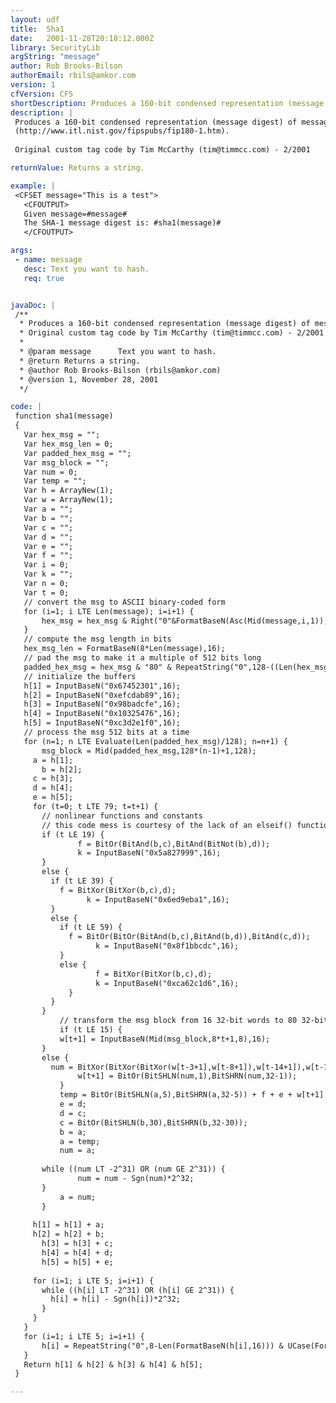 ```yaml
---
layout: udf
title:  Sha1
date:   2001-11-28T20:18:12.000Z
library: SecurityLib
argString: "message"
author: Rob Brooks-Bilson
authorEmail: rbils@amkor.com
version: 1
cfVersion: CF5
shortDescription: Produces a 160-bit condensed representation (message digest) of message using the Secure Hash Algorithm (SHA-1).
description: |
 Produces a 160-bit condensed representation (message digest) of message using the Secure Hash Algorithm (SHA-1). For more information, see FIPS PUB 180-1
 (http://www.itl.nist.gov/fipspubs/fip180-1.htm).
 
 Original custom tag code by Tim McCarthy (tim@timmcc.com) - 2/2001

returnValue: Returns a string.

example: |
 <CFSET message="This is a test">
   <CFOUTPUT>
   Given message=#message#
   The SHA-1 message digest is: #sha1(message)#
   </CFOUTPUT>

args:
 - name: message
   desc: Text you want to hash.
   req: true


javaDoc: |
 /**
  * Produces a 160-bit condensed representation (message digest) of message using the Secure Hash Algorithm (SHA-1).
  * Original custom tag code by Tim McCarthy (tim@timmcc.com) - 2/2001
  * 
  * @param message      Text you want to hash. 
  * @return Returns a string. 
  * @author Rob Brooks-Bilson (rbils@amkor.com) 
  * @version 1, November 28, 2001 
  */

code: |
 function sha1(message)
 {
   Var hex_msg = "";
   Var hex_msg_len = 0;
   Var padded_hex_msg = "";
   Var msg_block = "";
   Var num = 0;
   Var temp = "";
   Var h = ArrayNew(1);
   Var w = ArrayNew(1);
   Var a = "";
   Var b = "";
   Var c = "";
   Var d = "";
   Var e = "";
   Var f = "";
   Var i = 0;
   Var k = "";
   Var n = 0;
   Var t = 0;
   // convert the msg to ASCII binary-coded form
   for (i=1; i LTE Len(message); i=i+1) {  
       hex_msg = hex_msg & Right("0"&FormatBaseN(Asc(Mid(message,i,1)),16),2);
   }
   // compute the msg length in bits
   hex_msg_len = FormatBaseN(8*Len(message),16);
   // pad the msg to make it a multiple of 512 bits long
   padded_hex_msg = hex_msg & "80" & RepeatString("0",128-((Len(hex_msg)+2+16) Mod 128)) & RepeatString("0",16-Len(hex_msg_len)) & hex_msg_len;
   // initialize the buffers
   h[1] = InputBaseN("0x67452301",16);
   h[2] = InputBaseN("0xefcdab89",16);
   h[3] = InputBaseN("0x98badcfe",16);
   h[4] = InputBaseN("0x10325476",16);
   h[5] = InputBaseN("0xc3d2e1f0",16);
   // process the msg 512 bits at a time
   for (n=1; n LTE Evaluate(Len(padded_hex_msg)/128); n=n+1) {  
       msg_block = Mid(padded_hex_msg,128*(n-1)+1,128);
     a = h[1];
       b = h[2];
     c = h[3];
     d = h[4];
     e = h[5];
     for (t=0; t LTE 79; t=t+1) {  
       // nonlinear functions and constants
       // this code mess is courtesy of the lack of an elseif() function
       if (t LE 19) {
               f = BitOr(BitAnd(b,c),BitAnd(BitNot(b),d));
               k = InputBaseN("0x5a827999",16);
       }
       else {
         if (t LE 39) {
           f = BitXor(BitXor(b,c),d);
                 k = InputBaseN("0x6ed9eba1",16);
         }
         else {
           if (t LE 59) {
             f = BitOr(BitOr(BitAnd(b,c),BitAnd(b,d)),BitAnd(c,d));
                   k = InputBaseN("0x8f1bbcdc",16);
           }
           else {
                   f = BitXor(BitXor(b,c),d);
                   k = InputBaseN("0xca62c1d6",16);
             }    
         }
       }  
           // transform the msg block from 16 32-bit words to 80 32-bit words
           if (t LE 15) {
           w[t+1] = InputBaseN(Mid(msg_block,8*t+1,8),16);
       }
       else {
         num = BitXor(BitXor(BitXor(w[t-3+1],w[t-8+1]),w[t-14+1]),w[t-16+1]);
               w[t+1] = BitOr(BitSHLN(num,1),BitSHRN(num,32-1));
           }
           temp = BitOr(BitSHLN(a,5),BitSHRN(a,32-5)) + f + e + w[t+1] + k;
           e = d;
           d = c;
           c = BitOr(BitSHLN(b,30),BitSHRN(b,32-30));
           b = a;
           a = temp;
           num = a;
     
       while ((num LT -2^31) OR (num GE 2^31)) {    
               num = num - Sgn(num)*2^32;
       }
           a = num;
       }    
     
     h[1] = h[1] + a;
     h[2] = h[2] + b;
       h[3] = h[3] + c;
       h[4] = h[4] + d;
       h[5] = h[5] + e;
     
     for (i=1; i LTE 5; i=i+1) {
       while ((h[i] LT -2^31) OR (h[i] GE 2^31)) {
         h[i] = h[i] - Sgn(h[i])*2^32;
       }
     }
   }
   for (i=1; i LTE 5; i=i+1) {  
       h[i] = RepeatString("0",8-Len(FormatBaseN(h[i],16))) & UCase(FormatBaseN(h[i],16));
   }
   Return h[1] & h[2] & h[3] & h[4] & h[5];
 }

---
```


